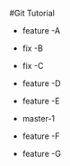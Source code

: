 #Git Tutorial


- feature -A


- fix -B

- fix -C 

- feature -D

- feature  -E

- master-1

- feature -F

- feature -G
